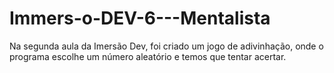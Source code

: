 # Immers-o-DEV-6---Mentalista

Na segunda aula da Imersão Dev, foi criado um jogo de adivinhação, onde o programa escolhe um número aleatório e  temos que tentar acertar.
